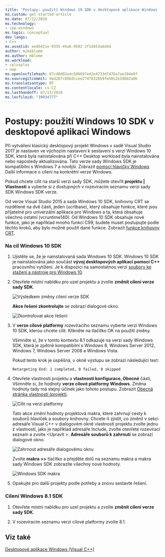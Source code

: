 ```yaml
---
title: 'Postupy: použití Windows 10 SDK v desktopové aplikace Windows | Dokumentace Microsoftu'
ms.custom: get-started-article
ms.date: 07/12/2018
ms.technology:
- cpp-windows
ms.topic: conceptual
dev_langs:
- C++
ms.assetid: eed6421e-9355-44a6-9582-3f1d453a6d44
author: mikeblome
ms.author: mblome
ms.workload:
- cplusplus
- uwp
ms.openlocfilehash: 07cd0d02edc586697e42e4733df478a7ae394e0f
ms.sourcegitcommit: 9ad287c88bdccee2747832659fe50c2e5d682a0b
ms.translationtype: MT
ms.contentlocale: cs-CZ
ms.lasthandoff: 07/13/2018
ms.locfileid: "39034777"
---
```

# <a name="how-to-use-the-windows-10-sdk-in-a-windows-desktop-application"></a>Postupy: použití Windows 10 SDK v desktopové aplikaci Windows
Při vytváření klasický desktopový projekt Windows v sadě Visual Studio 2017 je nastaven ve výchozím nastavení k sestavení s verzí Windows 10 SDK, která byla nainstalována při C++ Desktop workload byla nainstalována nebo naposledy aktualizována. Tato verze sady Windows SDK je kompatibilní s Windows 7 a novější. Zobrazit [pomocí hlavičky Windows](/windows/desktop/WinProg/using-the-windows-headers) Další informace o cílení na konkrétní verze Windows.

Pokud chcete cílit na starší verzi sady SDK, můžete otevřít **projektu | Vlastnosti** a vyberte si z dostupných v rozevíracím seznamu verzi sady SDK Windows SDK verze.
  
 Od verze Visual Studio 2015 a sada Windows 10 SDK, knihovny CRT se rozdělené na dvě části, jeden (ucrtbase), který obsahuje funkce, které jsou přijatelné pro univerzální aplikace pro Windows a ta, která obsahuje všechno ostatní (vcruntime140). Od Windows 10 SDK obsahuje nové funkce, jako je například mnoho funkcí C99, budete muset postupujte podle těchto kroků, aby bylo možné použít dané funkce. Zobrazit [funkce knihovny CRT](../c-runtime-library/crt-library-features.md).  
  
### <a name="to-target-the-windows-10-sdk"></a>Na cíl Windows 10 SDK  
  
1.  Ujistěte se, že je nainstalovaná sada Windows 10 SDK. Windows 10 SDK je nainstalována jako součást **vývoj desktopových aplikací pomocí C++** pracovního vytížení. Je k dispozici na samostatnou verzi [soubory ke stažení a nástroje pro Windows 10](https://developer.microsoft.com/windows/downloads).

  
2.  Otevřete místní nabídku pro uzel projektu a zvolte **změnit cílení verze sady SDK**.  
  
     ![Výsledkem změny cílení verze SDK](../windows/media/retargetingwindowssdk1.PNG "RetargetingWindowsSDK1")  
  
     **Akce řešení zkontrolujte** se zobrazí dialogové okno.  
  
     ![Zkontrolovat akce řešení](../windows/media/retargetingwindowssdk2.PNG "RetargetingWindowsSDK2")  
  
3.  V **verze cílové platformy** rozevíracího seznamu vyberte verzi Windows 10 SDK, kterou chcete cílit. Klikněte na tlačítko OK na použití změny.  
  
     Všimněte si, že v tomto kontextu 8.1 odkazuje na verzi sady Windows SDK, která je zpětně kompatibilní s Windows 8, Windows Server 2012, Windows 7, Windows Server 2008 a Windows Vista.  
  
     Pokud tento krok je úspěšná, v okně výstupu se zobrazí následující text:  
  
     `Retargeting End: 1 completed, 0 failed, 0 skipped`  
  
4.  Otevřete vlastnosti projektu a **vlastnosti konfigurace, Obecné** části, Všimněte si, že hodnoty **verze cílové platformy Windows**. Změna hodnoty tady má stejný účinek jako tohoto postupu. Zobrazit [Obecná stránka vlastností (projekt)](../ide/general-property-page-project.md).  
  
     ![Cílit na verzi platformy](../windows/media/retargetingwindowssdk3.PNG "RetargetingWindowsSDK3")  
  
     Tato akce změní hodnoty projektová makra, které zahrnují cesty k souborů hlaviček a soubory knihovny. Chcete-li zjistit, co změnil v sekci adresáře Visual C++ v dialogovém okně vlastností projektu zvolte jednu z vlastností, jako je například adresáře Include, zvolte otevřete rozevírací seznam a zvolte \<Upravit >. **Adresáře souborů k zahrnutí** se zobrazí dialogové okno.  
  
     ![Zahrnout adresáře dialogovému oknu](../windows/media/retargetingwindowssdk4.PNG "RetargetingWindowsSDK4")  
  
     Zvolte **makra >>** tlačítko a přejděte dolů na seznamu makra a makra sady Windows SDK zobrazíte všechny nové hodnoty.  
  
     ![Windows SDK makra](../windows/media/retargetingwindowssdk5.PNG "RetargetingWindowsSDK5")  
  
5.  Opakujte pro další projekty podle potřeby a znovu sestavte řešení.  
  
### <a name="to-target-the-windows-81-sdk"></a>Cílení Windows 8.1 SDK  
  
1.  Otevřete místní nabídku pro uzel projektu a zvolte **změnit cílení verze sady SDK**.  
  
2.  V rozevíracím seznamu verzi cílové platformy zvolte 8.1.  
  
## <a name="see-also"></a>Viz také  
 [Desktopové aplikace Windows (Visual C++)](../windows/how-to-use-the-windows-10-sdk-in-a-windows-desktop-application.md)
